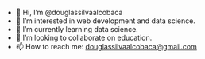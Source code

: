 - 👋 Hi, I’m @douglassilvaalcobaca
- 👀 I’m interested in web development and data science.
- 🌱 I’m currently learning data science.
- 💞️ I’m looking to collaborate on education.
- 📫 How to reach me: douglassilvaalcobaca@gmail.com

<!---
douglassilvaalcobaca/douglassilvaalcobaca is a ✨ special ✨ repository because its `README.md` (this file) appears on your GitHub profile.
You can click the Preview link to take a look at your changes.
--->
